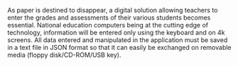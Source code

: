 As paper is destined to disappear, a digital solution allowing teachers to enter the grades and assessments of their various students becomes essential. National education computers being at the cutting edge of technology, information will be entered only using the keyboard and on 4k screens. All data entered and manipulated in the application must be saved in a text file in JSON format so that it can easily be exchanged on removable media (floppy disk/CD-ROM/USB key).
